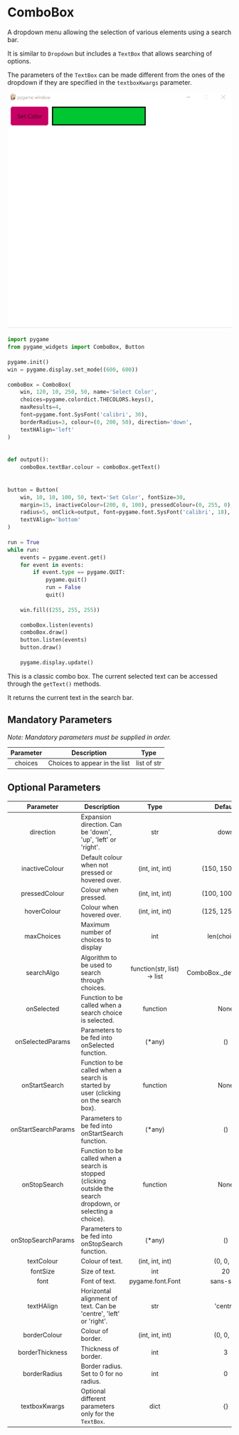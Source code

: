 # ComboBox

A dropdown menu allowing the selection of various elements using a search bar.

It is similar to `Dropdown` but includes a `TextBox` that allows searching of options.

The parameters of the `TextBox` can be made different
from the ones of the dropdown if they are specified in
the `textboxKwargs` parameter.

![combobox.gif](../images/combobox.gif)

```Python
import pygame
from pygame_widgets import ComboBox, Button

pygame.init()
win = pygame.display.set_mode((600, 600))

comboBox = ComboBox(
    win, 120, 10, 250, 50, name='Select Color',
    choices=pygame.colordict.THECOLORS.keys(),
    maxResults=4,
    font=pygame.font.SysFont('calibri', 30),
    borderRadius=3, colour=(0, 200, 50), direction='down',
    textHAlign='left'
)


def output():
    comboBox.textBar.colour = comboBox.getText()


button = Button(
    win, 10, 10, 100, 50, text='Set Color', fontSize=30,
    margin=15, inactiveColour=(200, 0, 100), pressedColour=(0, 255, 0),
    radius=5, onClick=output, font=pygame.font.SysFont('calibri', 18),
    textVAlign='bottom'
)

run = True
while run:
    events = pygame.event.get()
    for event in events:
        if event.type == pygame.QUIT:
            pygame.quit()
            run = False
            quit()

    win.fill((255, 255, 255))

    comboBox.listen(events)
    comboBox.draw()
    button.listen(events)
    button.draw()

    pygame.display.update()
```

This is a classic combo box. The current selected text
can be accessed through the `getText()` methods.

It returns the current text in the search bar.


## Mandatory Parameters

_Note: Mandatory parameters must be supplied in order._

| Parameter | Description | Type |
| :---: | --- | :---: |
| choices | Choices to appear in the list | list of str |

## Optional Parameters

| Parameter | Description | Type | Default |
| :---: | --- | :---: | :---: |
| direction | Expansion direction. Can be 'down', 'up', 'left' or 'right'. | str | down |
| inactiveColour | Default colour when not pressed or hovered over. | (int, int, int) | (150, 150, 150) |
| pressedColour | Colour when pressed. | (int, int, int) | (100, 100, 100) |
| hoverColour | Colour when hovered over. | (int, int, int) | (125, 125, 125) |
| maxChoices | Maximum number of choices to display | int | len(choices) |
| searchAlgo | Algorithm to be used to search through choices. | function(str, list) -> list | ComboBox._defaultSearch |
| onSelected | Function to be called when a search choice is selected. | function | None |
| onSelectedParams | Parameters to be fed into onSelected function. | (*any) | () |
| onStartSearch | Function to be called when a search is started by user (clicking on the search box). | function | None |
| onStartSearchParams | Parameters to be fed into onStartSearch function. | (*any) | () |
| onStopSearch | Function to be called when a search is stopped (clicking outside the search dropdown, or selecting a choice). | function | None |
| onStopSearchParams | Parameters to be fed into onStopSearch function. | (*any) | () |
| textColour | Colour of text. | (int, int, int) | (0, 0, 0) |
| fontSize | Size of text. | int | 20 |
| font | Font of text. | pygame.font.Font | sans-serif |
| textHAlign | Horizontal alignment of text. Can be 'centre', 'left' or 'right'. | str | 'centre' |
| borderColour | Colour of border. | (int, int, int) | (0, 0, 0) |
| borderThickness | Thickness of border. | int | 3 |
| borderRadius | Border radius. Set to 0 for no radius. | int | 0 |
| textboxKwargs | Optional different parameters only for the `TextBox`. | dict | {} |

